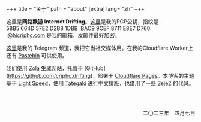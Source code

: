 +++
title = "关于"
path = "about"
[extra]
lang= "zh"
+++

这里是**网路飘游 Internet Drifting**。[这里](https://r2.hicriphc.com/pubkey.asc)是我的PGP公钥，指纹是：  
58B5 664D 57E2 D2B8 1DBB  BAC9 9CEF 8711 E8E7 D760  
<i@hicriphc.com> 是我的邮箱，发邮件最好加密。

[这里](https://t.me/hicriphc)是我的 Telegram 频道，我把它当社交媒体用。在我的Cloudflare Worker上还有 [Pastebin](https://pb.hicriphc.com) 可供使用。

我们使用 [Zola](https://getzola.org) 生成网站，托管于 [GitHub] (https://github.com/criphc.drifting)，部署于 [Cloudflare Pages](https://pages.dev)。本博客的主题基于 [Light Speed](https://github.com/carpetscheme/lightspeed)，使用 [Tategaki](https://github.com/Denkiame/Tategaki-Core) 进行中文排版，也借用了一些 [Seje2](https://github.com/eatradish/Seje2) 的代码。



<div style="overflow: auto;padding-block: 15px;">
<p class="latin" style="text-align: right;line-height: 0%;margin-block-start: 3em;">二〇二三年　四月七日　</p>
</div>